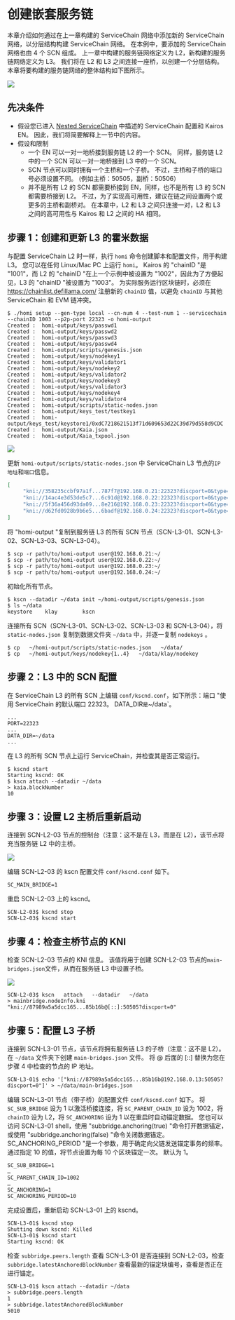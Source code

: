 # 创建嵌套服务链

本章介绍如何通过在上一章构建的 ServiceChain 网络中添加新的 ServiceChain 网络，以分层结构构建 ServiceChain 网络。 在本例中，要添加的 ServiceChain 网络也由 4 个 SCN 组成。 上一章中构建的服务链网络定义为 L2，新构建的服务链网络定义为 L3。 我们将在 L2 和 L3 之间连接一座桥，以创建一个分层结构。 本章将要构建的服务链网络的整体结构如下图所示。

![](/img/nodes/sc-nestedsc-arch.png)

## 先决条件<a id="prerequisites"></a>

 - 假设您已进入 [Nested ServiceChain](nested-sc.md) 中描述的 ServiceChain 配置和 Kairos EN。 因此，我们将简要解释上一节中的内容。
 - 假设和限制
    - 一个 EN 可以一对一地桥接到服务链 L2 的一个 SCN。 同样，服务链 L2 中的一个 SCN 可以一对一地桥接到 L3 中的一个 SCN。
    - SCN 节点可以同时拥有一个主桥和一个子桥。 不过，主桥和子桥的端口号必须设置不同。 (例如主桥：50505，副桥：50506）
    - 并不是所有 L2 的 SCN 都需要桥接到 EN，同样，也不是所有 L3 的 SCN 都需要桥接到 L2。 不过，为了实现高可用性，建议在链之间设置两个或更多的主桥和副桥对。 在本章中，L2 和 L3 之间只连接一对，L2 和 L3 之间的高可用性与 Kairos 和 L2 之间的 HA 相同。

## 步骤 1：创建和更新 L3 的霍米数据<a id="step-1-create-and-update-homi"></a>

与配置 ServiceChain L2 时一样，执行 `homi` 命令创建脚本和配置文件，用于构建 L3。 您可以在任何 Linux/Mac PC 上运行 `homi`。 Kairos 的 "chainID "是 "1001"，而 L2 的 "chainID "在上一个示例中被设置为 "1002"，因此为了方便起见，L3 的 "chainID "被设置为 "1003"。 为实际服务运行区块链时，必须在 https://chainlist.defillama.com/ 注册新的 `chainID` 值，以避免 `chainID` 与其他 ServiceChain 和 EVM 链冲突。

```console
$ ./homi setup --gen-type local --cn-num 4 --test-num 1 --servicechain --chainID 1003 --p2p-port 22323 -o homi-output
Created :  homi-output/keys/passwd1
Created :  homi-output/keys/passwd2
Created :  homi-output/keys/passwd3
Created :  homi-output/keys/passwd4
Created :  homi-output/scripts/genesis.json
Created :  homi-output/keys/nodekey1
Created :  homi-output/keys/validator1
Created :  homi-output/keys/nodekey2
Created :  homi-output/keys/validator2
Created :  homi-output/keys/nodekey3
Created :  homi-output/keys/validator3
Created :  homi-output/keys/nodekey4
Created :  homi-output/keys/validator4
Created :  homi-output/scripts/static-nodes.json
Created :  homi-output/keys_test/testkey1
Created :  homi-output/keys_test/keystore1/0xdC7218621513f71d609653d22C39d79d558d9CDC
Created :  homi-output/Kaia.json
Created :  homi-output/Kaia_txpool.json
```

![](/img/nodes/sc-nestedsc-ip.png)

更新 `homi-output/scripts/static-nodes.json` 中 ServiceChain L3 节点的`IP 地址`和`端口`信息。

```json
[
     "kni://358235ccbf97a1f...787f7@192.168.0.21:22323?discport=0&type=cn",
     "kni://14ac4e3d53de5c7...6c91d@192.168.0.22:22323?discport=0&type=cn",
     "kni://5f36a456d93da09...8e216@192.168.0.23:22323?discport=0&type=cn",
     "kni://d62fd0928b9b6e5...6badf@192.168.0.24:22323?discport=0&type=cn"
]
```

将 "homi-output "复制到服务链 L3 的所有 SCN 节点（SCN-L3-01、SCN-L3-02、SCN-L3-03、SCN-L3-04）。

```console
$ scp -r path/to/homi-output user@192.168.0.21:~/ 
$ scp -r path/to/homi-output user@192.168.0.22:~/ 
$ scp -r path/to/homi-output user@192.168.0.23:~/ 
$ scp -r path/to/homi-output user@192.168.0.24:~/ 
```

初始化所有节点。

```console
$ kscn --datadir ~/data init ~/homi-output/scripts/genesis.json
$ ls ~/data
keystore	klay		kscn
```

连接所有 SCN（SCN-L3-01、SCN-L3-02、SCN-L3-03 和 SCN-L3-04），将 `static-nodes.json` 复制到数据文件夹 `~/data` 中，并逐一复制 `nodekeys` 。

```console
$ cp   ~/homi-output/scripts/static-nodes.json   ~/data/
$ cp   ~/homi-output/keys/nodekey{1..4}   ~/data/klay/nodekey
```

## 步骤 2：L3 中的 SCN 配置<a id="step-2-scn-configuration"></a>

在 ServiceChain L3 的所有 SCN 上编辑 `conf/kscnd.conf`，如下所示：端口 "使用 ServiceChain 的默认端口 22323。 DATA_DIR`是`~/data\`。

```
...
PORT=22323
...
DATA_DIR=~/data
...
```

在 L3 的所有 SCN 节点上运行 ServiceChain，并检查其是否正常运行。

```console
$ kscnd start
Starting kscnd: OK
$ kscn attach --datadir ~/data
> kaia.blockNumber
10
```

## 步骤 3：设置 L2 主桥后重新启动<a id="step-3-restart-after-setting-L2-main-bridge"></a>

连接到 SCN-L2-03 节点的控制台（注意：这不是在 L3，而是在 L2），该节点将充当服务链 L2 中的主桥。

![](/img/nodes/sc-nestedsc-id.png)

编辑 SCN-L2-03 的 kscn 配置文件 `conf/kscnd.conf` 如下。

```console
SC_MAIN_BRIDGE=1
```

重启 SCN-L2-03 上的 kscnd。

```console
SCN-L2-03$ kscnd stop
SCN-L2-03$ kscnd start
```

## 步骤 4：检查主桥节点的 KNI<a id="step-4-check-kni-of-main-bridge-node"></a>

检查 SCN-L2-03 节点的 KNI 信息。 该值将用于创建 SCN-L2-03 节点的`main-bridges.json`文件，从而在服务链 L3 中设置子桥。

![](/img/nodes/sc-nestedsc-nodeinfo.png)

```console
SCN-L2-03$ kscn   attach   --datadir   ~/data
> mainbridge.nodeInfo.kni
"kni://87989a5a5dcc165...85b16b@[::]:50505?discport=0"
```

## 步骤 5：配置 L3 子桥<a id="step-5-configure-l3-sub-bridge"></a>

连接到 SCN-L3-01 节点，该节点将拥有服务链 L3 的子桥（注意：这不是 L2）。 在 `~/data` 文件夹下创建 `main-bridges.json` 文件。 将 @ 后面的 \[::\] 替换为您在步骤 4 中检查的节点的 IP 地址。

```console
SCN-L3-01$ echo '["kni://87989a5a5dcc165...85b16b@192.168.0.13:50505?discport=0"]' > ~/data/main-bridges.json
```

编辑 SCN-L3-01 节点（带子桥）的配置文件 `conf/kscnd.conf` 如下。 将 `SC_SUB_BRIDGE` 设为 1 以激活桥接连接，将 `SC_PARENT_CHAIN_ID` 设为 1002，将 `chainID` 设为 L2，将 `SC_ANCHORING` 设为 1 以在重启时自动锚定数据。 您也可以访问 SCN-L3-01 shell，使用 "subbridge.anchoring(true) "命令打开数据锚定，或使用 "subbridge.anchoring(false) "命令关闭数据锚定。 SC_ANCHORING_PERIOD "是一个参数，用于确定向父链发送锚定事务的频率。 通过指定 10 的值，将节点设置为每 10 个区块锚定一次。 默认为 1。

```console
SC_SUB_BRIDGE=1
…
SC_PARENT_CHAIN_ID=1002
…
SC_ANCHORING=1
SC_ANCHORING_PERIOD=10
```

完成设置后，重新启动 SCN-L3-01 上的 kscnd。

```console
SCN-L3-01$ kscnd stop
Shutting down kscnd: Killed
SCN-L3-01$ kscnd start
Starting kscnd: OK
```

检查 `subbridge.peers.length` 查看 SCN-L3-01 是否连接到 SCN-L2-03，检查 `subbridge.latestAnchoredBlockNumber` 查看最新的锚定块编号，查看是否正在进行锚定。

```console
SCN-L3-01$ kscn attach --datadir ~/data
> subbridge.peers.length
1
> subbridge.latestAnchoredBlockNumber
5010
```
